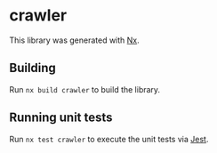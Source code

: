 # crawler

This library was generated with [Nx](https://nx.dev).

## Building

Run `nx build crawler` to build the library.

## Running unit tests

Run `nx test crawler` to execute the unit tests via [Jest](https://jestjs.io).
